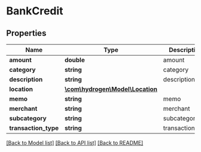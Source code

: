 # BankCredit

## Properties
Name | Type | Description | Notes
------------ | ------------- | ------------- | -------------
**amount** | **double** | amount | 
**category** | **string** | category | [optional] 
**description** | **string** | description | [optional] 
**location** | [**\com\hydrogen\Model\Location**](Location.md) |  | [optional] 
**memo** | **string** | memo | [optional] 
**merchant** | **string** | merchant | 
**subcategory** | **string** | subcategory | [optional] 
**transaction_type** | **string** | transactionType | 

[[Back to Model list]](../README.md#documentation-for-models) [[Back to API list]](../README.md#documentation-for-api-endpoints) [[Back to README]](../README.md)


